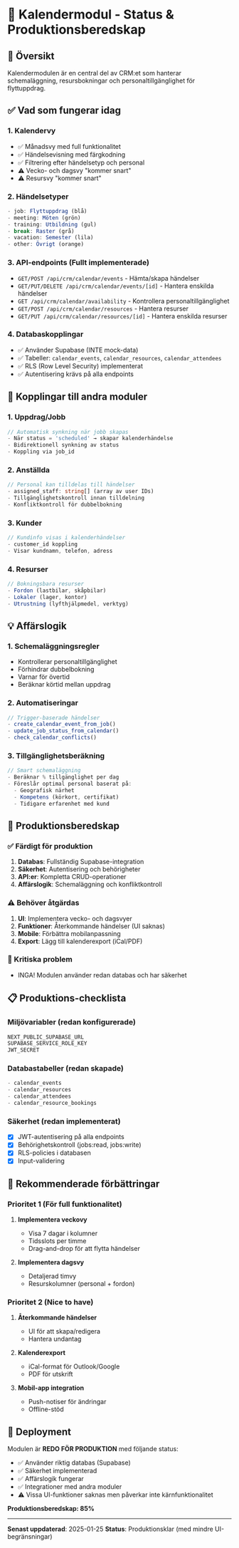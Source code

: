 # 📅 Kalendermodul - Status & Produktionsberedskap

## 🎯 Översikt
Kalendermodulen är en central del av CRM:et som hanterar schemaläggning, resursbokningar och personaltillgänglighet för flyttuppdrag.

## ✅ Vad som fungerar idag

### 1. **Kalendervy**
- ✅ Månadsvy med full funktionalitet
- ✅ Händelsevisning med färgkodning
- ✅ Filtrering efter händelsetyp och personal
- ⚠️ Vecko- och dagsvy "kommer snart"
- ⚠️ Resursvy "kommer snart"

### 2. **Händelsetyper**
```javascript
- job: Flyttuppdrag (blå)
- meeting: Möten (grön)
- training: Utbildning (gul)
- break: Raster (grå)
- vacation: Semester (lila)
- other: Övrigt (orange)
```

### 3. **API-endpoints** (Fullt implementerade)
- `GET/POST /api/crm/calendar/events` - Hämta/skapa händelser
- `GET/PUT/DELETE /api/crm/calendar/events/[id]` - Hantera enskilda händelser
- `GET /api/crm/calendar/availability` - Kontrollera personaltillgänglighet
- `GET/POST /api/crm/calendar/resources` - Hantera resurser
- `GET/PUT /api/crm/calendar/resources/[id]` - Hantera enskilda resurser

### 4. **Databaskopplingar**
- ✅ Använder Supabase (INTE mock-data)
- ✅ Tabeller: `calendar_events`, `calendar_resources`, `calendar_attendees`
- ✅ RLS (Row Level Security) implementerat
- ✅ Autentisering krävs på alla endpoints

## 🔗 Kopplingar till andra moduler

### 1. **Uppdrag/Jobb**
```typescript
// Automatisk synkning när jobb skapas
- När status = 'scheduled' → skapar kalenderhändelse
- Bidirektionell synkning av status
- Koppling via job_id
```

### 2. **Anställda**
```typescript
// Personal kan tilldelas till händelser
- assigned_staff: string[] (array av user IDs)
- Tillgänglighetskontroll innan tilldelning
- Konfliktkontroll för dubbelbokning
```

### 3. **Kunder**
```typescript
// Kundinfo visas i kalenderhändelser
- customer_id koppling
- Visar kundnamn, telefon, adress
```

### 4. **Resurser**
```typescript
// Bokningsbara resurser
- Fordon (lastbilar, skåpbilar)
- Lokaler (lager, kontor)
- Utrustning (lyfthjälpmedel, verktyg)
```

## 💡 Affärslogik

### 1. **Schemaläggningsregler**
- Kontrollerar personaltillgänglighet
- Förhindrar dubbelbokning
- Varnar för övertid
- Beräknar körtid mellan uppdrag

### 2. **Automatiseringar**
```javascript
// Trigger-baserade händelser
- create_calendar_event_from_job()
- update_job_status_from_calendar()
- check_calendar_conflicts()
```

### 3. **Tillgänglighetsberäkning**
```javascript
// Smart schemaläggning
- Beräknar % tillgänglighet per dag
- Föreslår optimal personal baserat på:
  - Geografisk närhet
  - Kompetens (körkort, certifikat)
  - Tidigare erfarenhet med kund
```

## 🚧 Produktionsberedskap

### ✅ Färdigt för produktion
1. **Databas**: Fullständig Supabase-integration
2. **Säkerhet**: Autentisering och behörigheter
3. **API:er**: Kompletta CRUD-operationer
4. **Affärslogik**: Schemaläggning och konfliktkontroll

### ⚠️ Behöver åtgärdas
1. **UI**: Implementera vecko- och dagsvyer
2. **Funktioner**: Återkommande händelser (UI saknas)
3. **Mobile**: Förbättra mobilanpassning
4. **Export**: Lägg till kalenderexport (iCal/PDF)

### 🔴 Kritiska problem
- INGA! Modulen använder redan databas och har säkerhet

## 📋 Produktions-checklista

### Miljövariabler (redan konfigurerade)
```bash
NEXT_PUBLIC_SUPABASE_URL
SUPABASE_SERVICE_ROLE_KEY
JWT_SECRET
```

### Databastabeller (redan skapade)
```sql
- calendar_events
- calendar_resources
- calendar_attendees
- calendar_resource_bookings
```

### Säkerhet (redan implementerat)
- [x] JWT-autentisering på alla endpoints
- [x] Behörighetskontroll (jobs:read, jobs:write)
- [x] RLS-policies i databasen
- [x] Input-validering

## 🎯 Rekommenderade förbättringar

### Prioritet 1 (För full funktionalitet)
1. **Implementera veckovy**
   - Visa 7 dagar i kolumner
   - Tidsslots per timme
   - Drag-and-drop för att flytta händelser

2. **Implementera dagsvy**
   - Detaljerad timvy
   - Resurskolumner (personal + fordon)

### Prioritet 2 (Nice to have)
1. **Återkommande händelser**
   - UI för att skapa/redigera
   - Hantera undantag

2. **Kalenderexport**
   - iCal-format för Outlook/Google
   - PDF för utskrift

3. **Mobil-app integration**
   - Push-notiser för ändringar
   - Offline-stöd

## 🚀 Deployment

Modulen är **REDO FÖR PRODUKTION** med följande status:
- ✅ Använder riktig databas (Supabase)
- ✅ Säkerhet implementerad
- ✅ Affärslogik fungerar
- ✅ Integrationer med andra moduler
- ⚠️ Vissa UI-funktioner saknas men påverkar inte kärnfunktionalitet

**Produktionsberedskap: 85%**

---

**Senast uppdaterad**: 2025-01-25
**Status**: Produktionsklar (med mindre UI-begränsningar)
